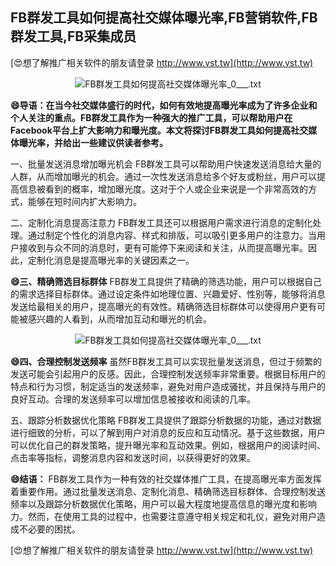 ## **FB群发工具如何提高社交媒体曝光率,FB营销软件,FB群发工具,FB采集成员**

[😍想了解推广相关软件的朋友请登录 http://www.vst.tw](http://www.vst.tw)

 <center><img src="https://vst.tw/MP4/tuiguang/png/3.png" alt="FB群发工具如何提高社交媒体曝光率_0___.txt"></center>

**😄导语：在当今社交媒体盛行的时代，如何有效地提高曝光率成为了许多企业和个人关注的重点。FB群发工具作为一种强大的推广工具，可以帮助用户在Facebook平台上扩大影响力和曝光度。本文将探讨FB群发工具如何提高社交媒体曝光率，并给出一些建议供读者参考。**

一、批量发送消息增加曝光机会
FB群发工具可以帮助用户快速发送消息给大量的人群，从而增加曝光的机会。通过一次性发送消息给多个好友或粉丝，用户可以提高信息被看到的概率，增加曝光度。这对于个人或企业来说是一个非常高效的方式，能够在短时间内扩大影响力。

二、定制化消息提高注意力
FB群发工具还可以根据用户需求进行消息的定制化处理。通过制定个性化的消息内容、样式和排版，可以吸引更多用户的注意力。当用户接收到与众不同的消息时，更有可能停下来阅读和关注，从而提高曝光率。因此，定制化消息是提高曝光率的关键因素之一。

**😄三、精确筛选目标群体**
FB群发工具提供了精确的筛选功能，用户可以根据自己的需求选择目标群体。通过设定条件如地理位置、兴趣爱好、性别等，能够将消息发送给最相关的用户，提高曝光的有效性。精确筛选目标群体可以使得用户更有可能被感兴趣的人看到，从而增加互动和曝光的机会。

 <center><img src="https://vst.tw/MP4/tuiguang/png/1.png" alt="FB群发工具如何提高社交媒体曝光率_0___.txt"></center>

**😄四、合理控制发送频率**
虽然FB群发工具可以实现批量发送消息，但过于频繁的发送可能会引起用户的反感。因此，合理控制发送频率非常重要。根据目标用户的特点和行为习惯，制定适当的发送频率，避免对用户造成骚扰，并且保持与用户的良好互动。合理的发送频率可以增加信息被接收和阅读的几率。

五、跟踪分析数据优化策略
FB群发工具提供了跟踪分析数据的功能，通过对数据进行细致的分析，可以了解到用户对消息的反应和互动情况。基于这些数据，用户可以优化自己的群发策略，提升曝光率和互动效果。例如，根据用户的阅读时间、点击率等指标，调整消息内容和发送时间，以获得更好的效果。

**😄结语：**
FB群发工具作为一种有效的社交媒体推广工具，在提高曝光率方面发挥着重要作用。通过批量发送消息、定制化消息、精确筛选目标群体、合理控制发送频率以及跟踪分析数据优化策略，用户可以最大程度地提高信息的曝光度和影响力。然而，在使用工具的过程中，也需要注意遵守相关规定和礼仪，避免对用户造成不必要的困扰。

[😍想了解推广相关软件的朋友请登录 http://www.vst.tw](http://www.vst.tw)



